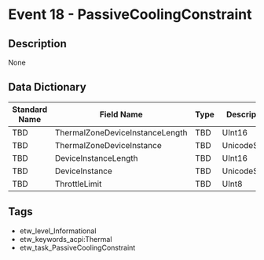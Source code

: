 # Event 18 - PassiveCoolingConstraint

## Description
None

## Data Dictionary
|Standard Name|Field Name|Type|Description|Sample Value|
|---|---|---|---|---|
|TBD|ThermalZoneDeviceInstanceLength|TBD|UInt16|None|None|
|TBD|ThermalZoneDeviceInstance|TBD|UnicodeString|None|None|
|TBD|DeviceInstanceLength|TBD|UInt16|None|None|
|TBD|DeviceInstance|TBD|UnicodeString|None|None|
|TBD|ThrottleLimit|TBD|UInt8|None|None|

## Tags
* etw_level_Informational
* etw_keywords_acpi:Thermal
* etw_task_PassiveCoolingConstraint